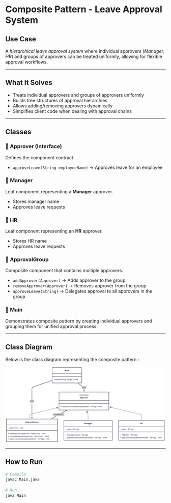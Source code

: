 # Composite Pattern - Leave Approval System  

## Use Case  
A *hierarchical leave approval system* where individual approvers (*Manager, HR*) and groups of approvers can be treated uniformly, allowing for flexible approval workflows.  

---

## What It Solves  
- Treats individual approvers and groups of approvers uniformly  
- Builds tree structures of approval hierarchies  
- Allows adding/removing approvers dynamically  
- Simplifies client code when dealing with approval chains  

---

## Classes  

### 🔹 Approver (Interface)  
Defines the component contract.  
- `approveLeave(String employeeName)` → Approves leave for an employee  

### 🔹 Manager  
Leaf component representing a **Manager** approver.  
- Stores manager name  
- Approves leave requests  

### 🔹 HR  
Leaf component representing an **HR** approver.  
- Stores HR name  
- Approves leave requests  

### 🔹 ApprovalGroup  
Composite component that contains multiple approvers.  
- `addApprover(Approver)` → Adds approver to the group  
- `removeApprover(Approver)` → Removes approver from the group  
- `approveLeave(String)` → Delegates approval to all approvers in the group  

### 🔹 Main  
Demonstrates composite pattern by creating individual approvers and grouping them for unified approval process.  

---

##  Class Diagram  

Below is the class diagram representing the composite pattern :  

![Leave Approval System - Composite - Class Diagram](class_diagram.png)

---

## How to Run  

```bash
# Compile
javac Main.java

# Run
java Main
